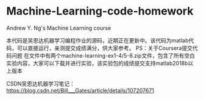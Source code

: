# Machine-Learning-code-homework
Andrew Y. Ng's Machine Learning course

本代码是吴恩达机器学习编程作业的源码，近期正在更新中。该代码为matlab代码，可以直接运行，亲测提交成绩满分，供大家参考。
PS：关于Coursera提交代码问题
在文件中有两个machine-learning-ex1-4/5-8.zip文件，包含了所有空白实验内容，大家可以下载并进行实验，该实验包的成绩提交支持matlab2018b以上版本


CSDN吴恩达机器学习笔记：https://blog.csdn.net/Bill___Gates/article/details/107207671
